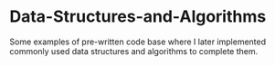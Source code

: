 # Data-Structures-and-Algorithms
Some examples of pre-written code base where I later implemented commonly used data structures and algorithms to complete them.    
